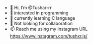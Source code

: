 - 👋 Hi, I’m @Tushar-rr
- 👀 interested in programming 
- 🌱 currently learning C language 
- 💞️ Not looking for collaboration 
- 📫 Reach me using my Instagram URL https://www.instagram.com/tushxr.js/

<!---
Tushar-rr/Tushar-rr is a ✨ special ✨ repository because its `README.md` (this file) appears on your GitHub profile.
You can click the Preview link to take a look at your changes.
--->
